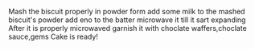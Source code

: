 Mash the biscuit properly in powder form
add some milk to the mashed biscuit's powder
add eno to the batter 
microwave it till it sart expanding 
After it is properly microwaved garnish it with choclate waffers,choclate sauce,gems
Cake is ready!